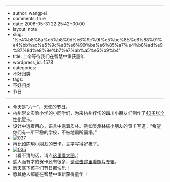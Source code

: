 - --
- author: wangpei
- comments: true
- date: 2008-05-31 22:25:42+00:00
- layout: note
- slug: '%e4%b8%8a%e5%b8%9d%e6%9c%9f%e5%be%85%e6%88%91%e4%bb%ac%e5%9c%a8%e6%99%ba%e6%85%a7%e4%b8%ad%e9%87%8d%e8%8e%b7%e7%ab%a5%e5%b9%b4'
- title: 上帝等待我们在智慧中重获童年
- wordpress_id: 1578
- categories:
- 不好归类
- tags:
- 不好归类
- 节日
- --
- 今天是“六一”，天使的节日。
- 杭州崇文实验小学的小同学们，为来杭州疗伤的四川小朋友们制作了[40多张个性化贺卡](http://www.yupoo.com/albums/view?id=ff8080811a40e624011a4104af620028)。
- 设计中透着用心，语言中露着质朴。例如吴承<del>林</del>栋小朋友的贺卡写道：“希望你们有一所平稳的学校，不被地震所震塌。”
- [![037](http://pic.yupoo.com/ctb.my/001615a4dd68/medium.jpg)](http://www.yupoo.com/photos/view?id=ff8080811a3ce215011a3f7befa449f7)
- 再比如陈玥小朋友的贺卡，文字写得好极了。
- [![035](http://pic.yupoo.com/ctb.my/703705a4dd1b/medium.jpg)](http://www.yupoo.com/photos/view?id=ff8080811a3ce1a3011a3f7ac38a4578)
- （看不清的话，请点[这里看大图](http://www.yupoo.com/photos/zoom?id=ff8080811a3ce1a3011a3f7ac38a4578&size=o&showlink=true)。）
- 感人而有才的贺卡还有很多，[请点击这里看照片专辑](http://www.yupoo.com/albums/view?id=ff8080811a40e624011a4104af620028)。
- 愿天底下孩子们节日都快乐！
- 愿其他人都能在智慧中重新获得童年！

